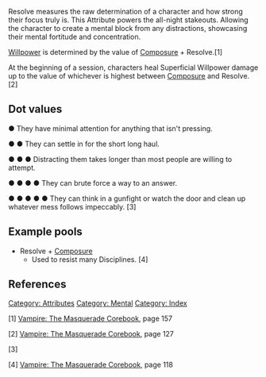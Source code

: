 Resolve measures the raw determination of a character and how strong
their focus truly is. This Attribute powers the all-night stakeouts.
Allowing the character to create a mental block from any distractions,
showcasing their mental fortitude and concentration.

<a href="Willpower" class="wikilink" title="Willpower">Willpower</a> is
determined by the value of
<a href="Composure" class="wikilink" title="Composure">Composure</a> +
Resolve.[1]

At the beginning of a session, characters heal Superficial Willpower
damage up to the value of whichever is highest between
<a href="Composure" class="wikilink" title="Composure">Composure</a> and
Resolve. [2]

## Dot values

● They have minimal attention for anything that isn't pressing.

● ● They can settle in for the short long haul.

● ● ● Distracting them takes longer than most people are willing to
attempt.

● ● ● ● They can brute force a way to an answer.

● ● ● ● ● They can think in a gunfight or watch the door and clean up
whatever mess follows impeccably. [3]

## Example pools

- Resolve +
  <a href="Composure" class="wikilink" title="Composure">Composure</a>
  - Used to resist many Disciplines. [4]

## References

<a href="Category:_Attributes" class="wikilink"
title="Category: Attributes">Category: Attributes</a>
<a href="Category:_Mental" class="wikilink"
title="Category: Mental">Category: Mental</a>
<a href="Category:_Index" class="wikilink"
title="Category: Index">Category: Index</a>

[1] <a href="Vampire:_The_Masquerade_Corebook" class="wikilink"
title="Vampire: The Masquerade Corebook">Vampire: The Masquerade
Corebook</a>, page 157

[2] <a href="Vampire:_The_Masquerade_Corebook" class="wikilink"
title="Vampire: The Masquerade Corebook">Vampire: The Masquerade
Corebook</a>, page 127

[3]

[4] <a href="Vampire:_The_Masquerade_Corebook" class="wikilink"
title="Vampire: The Masquerade Corebook">Vampire: The Masquerade
Corebook</a>, page 118
